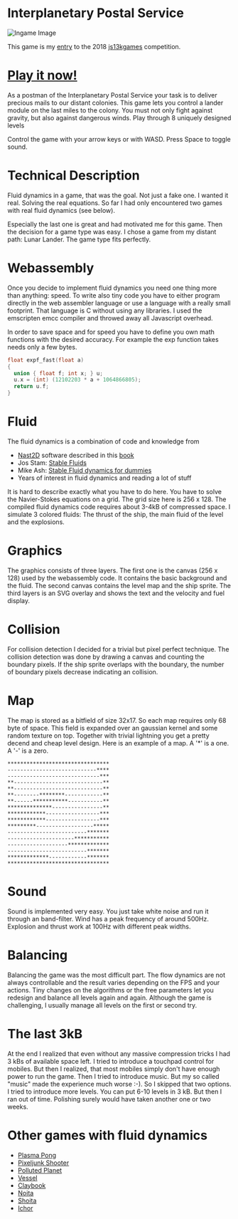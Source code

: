 # Interplanetary Postal Service

![Ingame Image](https://github.com/s-macke/Interplanetary-Postal-Service/blob/master/images/IPShigh.png)

This game is my [entry](https://js13kgames.com/entries/interplanetary-postal-service) to the 2018 [js13kgames](https://js13kgames.com) competition.

# [Play it now!](https://js13kgames.com/games/interplanetary-postal-service/index.html) 

As a postman of the Interplanetary Postal Service your task is to deliver 
precious mails to our distant colonies. This game lets you control a lander module 
on the last miles to the colony. You must not only fight against gravity, 
but also against dangerous winds. Play through 8 uniquely designed levels

Control the game with your arrow keys or with WASD. Press Space to toggle sound.

# Technical Description

Fluid dynamics in a game, that was the goal. Not just a fake one. I wanted it real. Solving the real equations. So far I had only encountered two games with real fluid dynamics (see below).

Especially the last one is great and had motivated me for this game. Then the decision for a game type was easy. I chose a game from my distant path: Lunar Lander. The game type fits perfectly.

# Webassembly

Once you decide to implement fluid dynamics you need one thing more than anything: speed. To write also tiny code you have to either program directly in the web assembler language or use a language with a really small footprint. That language is C without using any libraries. I used the emscripten emcc compiler and throwed away all Javascript overhead.

In order to save space and for speed you have to define you own math functions with the desired accuracy. For example the exp function takes needs only a few bytes.

```C
float expf_fast(float a)
{
  union { float f; int x; } u;
  u.x = (int) (12102203 * a + 1064866805);
  return u.f;
}
```

# Fluid

The fluid dynamics is a combination of code and knowledge from 

 * [Nast2D](http://wissrech.ins.uni-bonn.de/research/projects/NaSt2D/index.html) software described in this [book](https://www.amazon.com/Numerical-Simulation-Fluid-Dynamics-Introduction/dp/0898713986)
 * Jos Stam: [Stable Fluids](http://www.dgp.toronto.edu/people/stam/reality/Research/pdf/GDC03.pdf)
 * Mike Ash: [Stable Fluid dynamics for dummies](https://mikeash.com/pyblog/fluid-simulation-for-dummies.html)
 * Years of interest in fluid dynamics and reading a lot of stuff

It is hard to describe exactly what you have to do here. You have to solve the Navier-Stokes equations on a grid. The grid size here is 256 x 128. The compiled fluid dynamics code requires about 3-4kB of compressed space. I simulate 3 colored fluids: The thrust of the ship, the main fluid of the level and the explosions.

# Graphics

The graphics consists of three layers. The first one is the canvas (256 x 128) used by the webassembly code. It contains the basic background and the fluid. The second canvas contains the level map and the ship sprite. The third layers is an SVG overlay and shows the text and the velocity and fuel display.

# Collision

For collision detection I decided for a trivial but pixel perfect technique. The collision detection was done by drawing a canvas and counting the boundary pixels. If the ship sprite overlaps with the boundary, the number of boundary pixels decrease indicating  an collision.

# Map

The map is stored as a bitfield of size 32x17. So each map requires only 68 byte of space. This field is expanded over an gaussian kernel and some random texture on top. Together with trivial lightning you get a pretty decend and cheap level design.
Here is an example of a map. A '*' is a one. A '-' is a zero.

```
********************************
----------------------------****
-----------------------------***
**----------------------------**
**----------------------------**
**--------********------------**
**------***********-----------**
**************----------------**
************-----------------***
************-----------------***
*********------------------*****
-------------------------*******
---------------------***********
-------------------*************
-------------------------*******
*************------------*******
********************************
```

# Sound

Sound is implemented very easy. You just take white noise and run it through an band-filter. Wind has a peak frequency of around 500Hz. Explosion and thrust work at 100Hz with different peak widths.

# Balancing

Balancing the game was the most difficult part. The flow dynamics are not always controllable and the result varies depending on the FPS and your actions. Tiny changes on the algorithms or the free parameters let you redesign and balance all levels again and again.
Although the game is challenging, I usually manage all levels on the first or second try.

# The last 3kB

At the end I realized that even without any massive compression tricks I had 3 kBs of available space left. I tried to introduce a touchpad control for mobiles. But then I realized, that most mobiles simply don't have enough power to run the game. Then I tried to introduce music. But my so called "music" made the experience much worse :-). So I skipped that two options. 
I tried to introduce more levels. You can put 6-10 levels in 3 kB. But then I ran out of time. Polishing surely would have taken another one or two weeks. 

# Other games with fluid dynamics

*  [Plasma Pong](https://en.wikipedia.org/wiki/Plasma_Pong) 
*  [Pixeljunk Shooter](https://en.wikipedia.org/wiki/PixelJunk_Shooter)
*  [Polluted Planet](http://grantkot.com/pollutedplanet/)
*  [Vessel](https://store.steampowered.com/app/108500/Vessel/)
*  [Claybook](https://store.steampowered.com/app/661920/Claybook/)
*  [Noita](https://store.steampowered.com/app/881100/Noita/)
*  [Shoita](http://www.the2bears.com/?page_id=652)
*  [Ichor](https://www.fun-motion.com/physics-games/ichor/)
